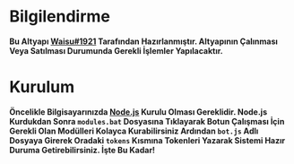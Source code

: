 # **Bilgilendirme**

**Bu Altyapı [Waisu#1921](https://discord.gg/rXn5nZr2Fw) Tarafından Hazırlanmıştır. Altyapının Çalınması Veya Satılması Durumunda Gerekli İşlemler Yapılacaktır.**

# **Kurulum**

**Öncelikle Bilgisayarınızda [Node.js](https://nodejs.org/en/) Kurulu Olması Gereklidir. Node.js Kurdukdan Sonra `modules.bat` Dosyasına Tıklayarak Botun Çalışması İçin Gerekli Olan Modülleri Kolayca Kurabilirsiniz Ardından `bot.js` Adlı Dosyaya Girerek Oradaki `tokens` Kısmına Tokenleri Yazarak Sistemi Hazır Duruma Getirebilirsiniz. İşte Bu Kadar!**
